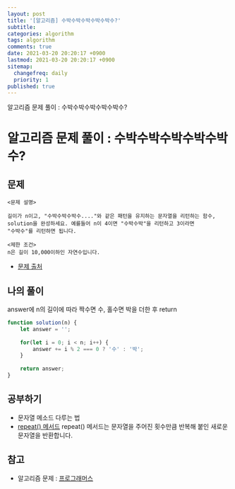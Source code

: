 ```yaml
---
layout: post
title: '[알고리즘] 수박수박수박수박수박수?'
subtitle: 
categories: algorithm
tags: algorithm
comments: true
date: 2021-03-20 20:20:17 +0900
lastmod: 2021-03-20 20:20:17 +0900
sitemap:
  changefreq: daily
  priority: 1
published: true
---
```


알고리즘 문제 풀이 : 수박수박수박수박수박수?<br />

# 알고리즘 문제 풀이 : 수박수박수박수박수박수?

## 문제 
```text
<문제 설명>

길이가 n이고, "수박수박수박수...."와 같은 패턴을 유지하는 문자열을 리턴하는 함수, 
solution을 완성하세요. 예를들어 n이 4이면 "수박수박"을 리턴하고 3이라면 
"수박수"를 리턴하면 됩니다.

<제한 조건>
n은 길이 10,000이하인 자연수입니다.
```

* [문제 출처](https://programmers.co.kr/learn/courses/30/lessons/12922#)



## 나의 풀이
answer에 n의 길이에 따라 짝수면 수, 홀수면 박을 더한 후 return

```javascript
function solution(n) {
    let answer = '';
    
    for(let i = 0; i < n; i++) {
        answer += i % 2 === 0 ? '수' : '박';
    }
    
    return answer;
}
```



## 공부하기
- 문자열 메소드 다루는 법
- [repeat() 메서드](https://developer.mozilla.org/ko/docs/Web/JavaScript/Reference/Global_Objects/String/repeat)
repeat() 메서드는 문자열을 주어진 횟수만큼 반복해 붙인 새로운 문자열을 반환합니다.



## 참고
- 알고리즘 문제 : [프로그래머스](https://programmers.co.kr)